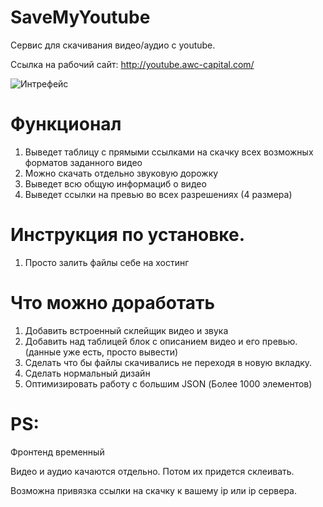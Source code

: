 # SaveMyYoutube
 Сервис для скачивания видео/аудио с youtube.

Ссылка на рабочий сайт: http://youtube.awc-capital.com/

![Интрефейс](https://i.imgur.com/UM118Ww.png)

# Функционал
1) Выведет таблицу с прямыми ссылками на скачку всех возможных форматов заданного видео
2) Можно скачать отдельно звуковую дорожку
3) Выведет всю общую информациб о видео
4) Выведет ссылки на превью во всех разрешениях (4 размера)

# Инструкция по установке.

1) Просто залить файлы себе на хостинг

# Что можно доработать

1) Добавить встроенный склейщик видео и звука
2) Добавить над таблицей блок с описанием видео и его превью.(данные уже есть, просто вывести)
3) Сделать что бы файлы скачивались не переходя в новую вкладку.
4) Сделать нормальный дизайн
5) Оптимизировать работу с большим JSON (Более 1000 элементов)

# PS:

Фронтенд временный

Видео и аудио качаются отдельно. Потом их придется склеивать.

Возможна привязка ссылки на скачку к вашему ip или ip сервера.
